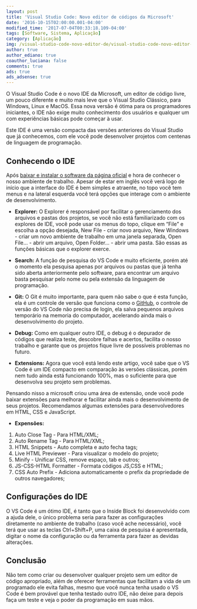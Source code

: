 ```yaml
---
layout: post
title: 'Visual Studio Code: Novo editor de códigos da Microsoft'
date: '2016-10-15T02:00:00.001-04:00'
modified_time: '2017-07-04T00:33:18.109-04:00'
tags: [Software, Sistema, Aplicação]
category: [Aplicação]
img: /visual-studio-code-novo-editor-de/visual-studio-code-novo-editor-de.jpg
author: true
author_ediano: true
coauthor_luciana: false
comments: true
ads: true
ads_adsense: true
---
```


O Visual Studio Code é o novo IDE da Microsoft, um editor de código livre, um pouco diferente e muito mais leve que o Visual Studio Clássico, para Windows, Linux e MacOS. Essa nova versão é ótima para os programadores iniciantes, o IDE não exige muito conhecimento dos usuários e qualquer um com experiências básicas pode começar à usar.

Este IDE é uma versão compacta das versões anteriores do Visual Studio que já conhecemos, com ele você pode desenvolver projetos com centenas de linguagem de programação.

## Conhecendo o IDE
Após <a href="https://code.visualstudio.com/" rel="nofollow" target="_blank">baixar e instalar o software da página oficial</a> e hora de conhecer o nosso ambiente de trabalho. Apesar de estar em inglês você verá logo de início que a interface do IDE é bem simples e atraente, no topo você tem menus e na lateral esquerda você terá opções que interage com o ambiente de desenvolvimento. 

* **Explorer:** O Explorer é responsável por facilitar o gerenciamento dos arquivos e pastas dos projetos, se você não está familiarizado com os explores de IDE, você pode usar os menus do topo, clique em “File” e escolha a opção desejada, New File - criar novo arquivo, New Windows - criar um novo ambiente de trabalho em uma janela separada, Open File... - abrir um arquivo, Open Folder… - abrir uma pasta. São essas as funções básicas que o explorer exerce.

* **Search:** A função de pesquisa do VS Code e muito eficiente, porém até o momento ela pesquisa apenas por arquivos ou pastas que já tenha sido aberta anteriormente pelo software, para encontrar um arquivo basta pesquisar pelo nome ou pela extensão da linguagem de programação.

* **Git:** O Git é muito importante, para quem não sabe o que é esta função, ela é um controle de versão que funciona como o <a href="http://www.insideblock.com/post/github-rede-social-dos-programadores.html" target="_blank">GitHub</a>, o controle de versão do VS Code não precisa de login, ela salva pequenos arquivos temporário na memoria do computador, acelerando ainda mais o desenvolvimento do projeto.

* **Debug:** Como em qualquer outro IDE, o debug é o depurador de códigos que realiza teste, descobre falhas e acertos, facilita o nosso trabalho e garante que os projetos fique livre de possíveis problemas no futuro.

* **Extensions:** Agora que você está lendo este artigo, você sabe que o VS Code é um IDE compacto em comparação às versões clássicas, porém nem tudo ainda está funcionando 100%, mas o suficiente para que desenvolva seu projeto sem problemas.

Pensando nisso a microsoft criou uma área de extensão, onde você pode baixar extensões para melhorar e facilitar ainda mais o desenvolvimento de seus projetos. Recomendamos algumas extensões para desenvolvedores em HTML, CSS e JavaScript.

* **Expensões:**
1. Auto Close Tag - Para HTML/XML;
2. Auto Rename Tag - Para HTML/XML;
3. HTML Snippets - Auto completa e auto fecha tags;
4. Live HTML Previewer - Para visualizar o modelo do projeto;
5. Minify - Unificar CSS, remove espaço, tab e outros;
6. JS-CSS-HTML Formatter - Formata códigos JS,CSS e HTML;
7. CSS Auto Prefix - Adiciona automaticamente o prefix da propriedade de outros navegadores;

## Configurações do IDE
O VS Code é um ótimo IDE, é tanto que o Inside Block foi desenvolvido com a ajuda dele, o único problema seria para fazer as configurações diretamente no ambiente de trabalho (caso você ache necessário), você terá que usar as teclas Ctrl+Shift+P, uma caixa de pesquisa é apresentada, digitar o nome da configuração ou da ferramenta para fazer as devidas alterações.

## Conclusão
Não tem como criar ou desenvolver qualquer projeto sem um editor de código apropriado, além de oferecer ferramentas que facilitam a vida de um programado ele evita falhas, mesmo que você nunca tenha usado o VS Code é bem provável que tenha testado outro IDE, não deixe para depois faça um teste e veja o poder da programação em suas mãos.